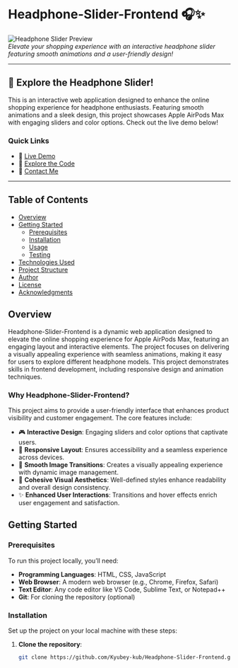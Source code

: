 <a id="top"></a>

# Headphone-Slider-Frontend 🎧✨

![Headphone Slider Preview](https://via.placeholder.com/800x400.png?text=Headphone+Slider+Preview)  
*Elevate your shopping experience with an interactive headphone slider featuring smooth animations and a user-friendly design!*

---

## 🚀 Explore the Headphone Slider!

This is an interactive web application designed to enhance the online shopping experience for headphone enthusiasts. Featuring smooth animations and a sleek design, this project showcases Apple AirPods Max with engaging sliders and color options. Check out the live demo below!  

### Quick Links
- 🌟 [Live Demo](https://67d7c571e50e2c3293ad2341--headphone-slider-animation.netlify.app/)
- 📂 [Explore the Code](https://github.com/Kyubey-kub/Headphone-Slider-Frontend)
- 📧 [Contact Me](mailto:your-email@example.com)

---

## Table of Contents

- [Overview](#overview)
- [Getting Started](#getting-started)
  - [Prerequisites](#prerequisites)
  - [Installation](#installation)
  - [Usage](#usage)
  - [Testing](#testing)
- [Technologies Used](#technologies-used)
- [Project Structure](#project-structure)
- [Author](#author)
- [License](#license)
- [Acknowledgments](#acknowledgments)

## Overview

Headphone-Slider-Frontend is a dynamic web application designed to elevate the online shopping experience for Apple AirPods Max, featuring an engaging layout and interactive elements. The project focuses on delivering a visually appealing experience with seamless animations, making it easy for users to explore different headphone models. This project demonstrates skills in frontend development, including responsive design and animation techniques.

### Why Headphone-Slider-Frontend?

This project aims to provide a user-friendly interface that enhances product visibility and customer engagement. The core features include:

- 🎮 **Interactive Design**: Engaging sliders and color options that captivate users.
- 📱 **Responsive Layout**: Ensures accessibility and a seamless experience across devices.
- 🌟 **Smooth Image Transitions**: Creates a visually appealing experience with dynamic image management.
- 🎨 **Cohesive Visual Aesthetics**: Well-defined styles enhance readability and overall design consistency.
- ✨ **Enhanced User Interactions**: Transitions and hover effects enrich user engagement and satisfaction.

## Getting Started

### Prerequisites

To run this project locally, you’ll need:

- **Programming Languages**: HTML, CSS, JavaScript
- **Web Browser**: A modern web browser (e.g., Chrome, Firefox, Safari)
- **Text Editor**: Any code editor like VS Code, Sublime Text, or Notepad++
- **Git**: For cloning the repository (optional)

### Installation

Set up the project on your local machine with these steps:

1. **Clone the repository**:
   ```bash
   git clone https://github.com/Kyubey-kub/Headphone-Slider-Frontend.git
